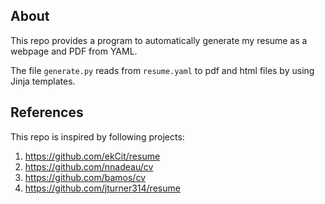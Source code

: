 ## About

This repo provides a program to automatically generate my resume as a webpage and PDF from YAML.

The file `generate.py` reads from `resume.yaml` to pdf and html files by using Jinja templates.

## References

This repo is inspired by following projects:

1. https://github.com/ekCit/resume
1. https://github.com/nnadeau/cv
1. https://github.com/bamos/cv
1. https://github.com/jturner314/resume
